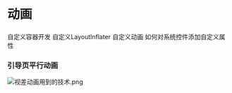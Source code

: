 #  动画

###
自定义容器开发
自定义Layoutlnflater
自定义动画
如何对系统控件添加自定义属性

### 引导页平行动画
![视差动画用到的技术.png](./images/READE_animator-1629999361077.png)


